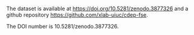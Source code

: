 The dataset is available at https://doi.org/10.5281/zenodo.3877326 and a github repository https://github.com/xlab-uiuc/cdep-fse.

The DOI number is 10.5281/zenodo.3877326.
